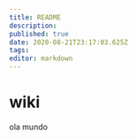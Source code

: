 ```yaml
---
title: README
description: 
published: true
date: 2020-08-21T23:17:03.625Z
tags: 
editor: markdown
---
```


# wiki
ola mundo 